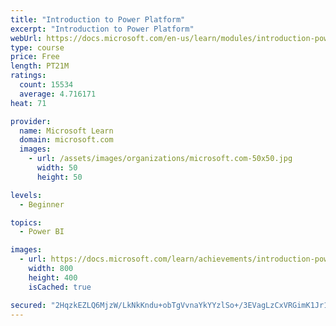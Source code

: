 ```yaml
---
title: "Introduction to Power Platform"
excerpt: "Introduction to Power Platform"
webUrl: https://docs.microsoft.com/en-us/learn/modules/introduction-power-platform/
type: course
price: Free
length: PT21M
ratings:
  count: 15534
  average: 4.716171
heat: 71

provider:
  name: Microsoft Learn
  domain: microsoft.com
  images:
    - url: /assets/images/organizations/microsoft.com-50x50.jpg
      width: 50
      height: 50

levels:
  - Beginner

topics:
  - Power BI

images:
  - url: https://docs.microsoft.com/learn/achievements/introduction-power-platform-social.png
    width: 800
    height: 400
    isCached: true

secured: "2HqzkEZLQ6MjzW/LkNkKndu+obTgVvnaYkYYzlSo+/3EVagLzCxVRGimK1Jr12V1LVeUefIKGy0wehzXBKXp5v8d15e8x1SYyvr+l9sKI/WLDongkXtf6UHLVU7UzKop0ePC6fsmyC6C6v6B593S3R6QsWffFdkwOP/q0pvsT+0ZOtvhEAdr1kAqn0hXLOdRfDx64UwInU2OOC0EuYJ1YtI05/jEqRevPLAJ/5LI+wWIrMmyDUHyo1y9FI8I8UOrWz6OS4B6bQbmO0WmUoZn+QE86o94NV2K1B8UNlSXSefSEhQC9VvP3UEW7usV0NPIJzGYzVTlqTz+uuUo1BcvmKM06k2G1T63ZGwsbIvgVwI0JSzgddSaE0zFAQMzznGyvI6D/aUciFiA82i7Z4omouJzpTwnLFdZtWb4IOupnK9MQS/Y8liNngXJFELxxXBA;HW+8ugdJniqgOm+bP5/8fw=="
---
```


